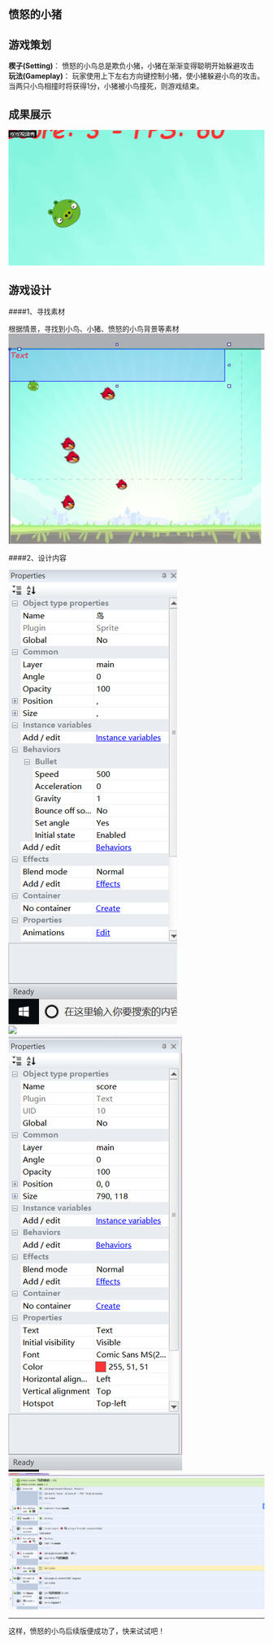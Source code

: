 愤怒的小猪
-


## 游戏策划

<b>楔子(Setting)</b>：
愤怒的小鸟总是欺负小猪，小猪在渐渐变得聪明开始躲避攻击 <br>
<b>玩法(Gameplay)</b>：
玩家使用上下左右方向键控制小猪，使小猪躲避小鸟的攻击。
当两只小鸟相撞时将获得1分，小猪被小鸟撞死，则游戏结束。 

## 成果展示 

![](images/愤怒的小猪.gif)

## 游戏设计

####1、寻找素材

根据情景，寻找到小鸟、小猪、愤怒的小鸟背景等素材<br>
![](images/布局.png)<br>


####2、设计内容

![](images/小鸟.png)<br>
![](images/小猪.png)<br>
![](images/分数.png)<br>
![](images/系统.png)<br>



--------------
这样，愤怒的小鸟后续版便成功了，快来试试吧！